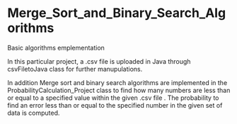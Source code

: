 # Merge_Sort_and_Binary_Search_Algorithms
Basic algorithms emplementation

In this particular project, a .csv file is uploaded in Java through csvFiletoJava class for further manupulations.

In addition Merge sort and binary search algorithms are implemented in the ProbabilityCalculation_Project class to find how many numbers are less than or equal to a specified value within the given .csv file . The probability to find an error less than or equal to the specified number in the given set of data is computed. 
